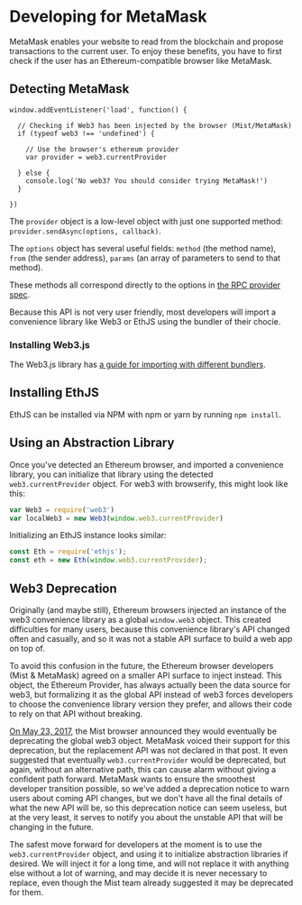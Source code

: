 # Developing for MetaMask

MetaMask enables your website to read from the blockchain and propose transactions to the current user. To enjoy these benefits, you have to first check if the user has an Ethereum-compatible browser like MetaMask.

## Detecting MetaMask

```
window.addEventListener('load', function() {

  // Checking if Web3 has been injected by the browser (Mist/MetaMask)
  if (typeof web3 !== 'undefined') {

    // Use the browser's ethereum provider
    var provider = web3.currentProvider

  } else {
    console.log('No web3? You should consider trying MetaMask!')
  }

})
```

The `provider` object is a low-level object with just one supported method: `provider.sendAsync(options, callback)`.

The `options` object has several useful fields: `method` (the method name), `from` (the sender address), `params` (an array of parameters to send to that method).

These methods all correspond directly to the options in [the RPC provider spec](https://github.com/ethereum/wiki/wiki/JSON-RPC).

Because this API is not very user friendly, most developers will import a convenience library like Web3 or EthJS using the bundler of their chocie.

### Installing Web3.js

The Web3.js library has [a guide for importing with different bundlers](https://github.com/ethereum/wiki/wiki/JavaScript-API#adding-web3).

## Installing EthJS

EthJS can be installed via NPM with npm or yarn by running `npm install`.

## Using an Abstraction Library

Once you've detected an Ethereum browser, and imported a convenience library, you can initialize that library using the detected `web3.currentProvider` object. For web3 with browserify, this might look like this:

```javascript
var Web3 = require('web3')
var localWeb3 = new Web3(window.web3.currentProvider)
```

Initializing an EthJS instance looks similar:
```javascript
const Eth = require('ethjs');
const eth = new Eth(window.web3.currentProvider);
```
## Web3 Deprecation
Originally (and maybe still), Ethereum browsers injected an instance of the web3 convenience library as a global `window.web3` object.  This created difficulties for many users, because this convenience library's API changed often and casually, and so it was not a stable API surface to build a web app on top of.

To avoid this confusion in the future, the Ethereum browser developers (Mist & MetaMask) agreed on a smaller API surface to inject instead. This object, the Ethereum Provider, has always actually been the data source for web3, but formalizing it as the global API instead of web3 forces developers to choose the convenience library version they prefer, and allows their code to rely on that API without breaking.

[On May 23, 2017](https://github.com/ethereum/mist/releases/tag/v0.8.10), the Mist browser announced they would eventually be deprecating the global web3 object. MetaMask voiced their support for this deprecation, but the replacement API was not declared in that post. It even suggested that eventually `web3.currentProvider` would be deprecated, but again, without an alternative path, this can cause alarm without giving a confident path forward.
MetaMask wants to ensure the smoothest developer transition possible, so we've added a deprecation notice to warn users about coming API changes, but we don't have all the final details of what the new API will be, so this deprecation notice can seem useless, but at the very least, it serves to notify you about the unstable API that will be changing in the future.

The safest move forward for developers at the moment is to use the `web3.currentProvider` object, and using it to initialize abstraction libraries if desired. We will inject it for a long time, and will not replace it with anything else without a lot of warning, and may decide it is never necessary to replace, even though the Mist team already suggested it may be deprecated for them.
